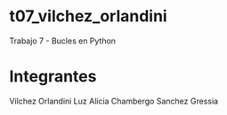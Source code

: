 # t07_vilchez_orlandini
Trabajo 7 -  Bucles en Python

# Integrantes

Vilchez Orlandini Luz Alicia
Chambergo Sanchez Gressia

